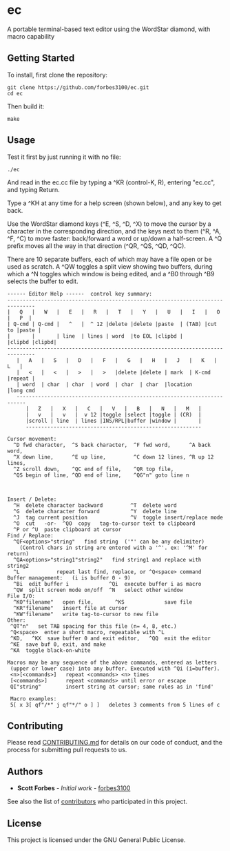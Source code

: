 # ec
A portable terminal-based text editor using the WordStar diamond, with macro capability

## Getting Started

To install, first clone the repository:

```
git clone https://github.com/forbes3100/ec.git
cd ec
```

Then build it:

```
make
```

## Usage

Test it first by just running it with no file:

```
./ec
```

And read in the ec.cc file by typing a ^KR (control-K, R), entering "ec.cc", and typing Return.

Type a ^KH at any time for a help screen (shown below), and any key to get back.

Use the WordStar diamond keys (^E, ^S, ^D, ^X) to move the cursor by a character in the corresponding direction, and the keys next to them (^R, ^A, ^F, ^C) to move faster: back/forward a word or up/down a half-screen. A ^Q prefix moves all the way in that direction (^QR, ^QS, ^QD, ^QC).

There are 10 separate buffers, each of which may have a file open or be used as scratch. A ^QW toggles a split view showing two buffers, during which a ^N toggles which window is being edited, and a ^B0 through ^B9 selects the buffer to edit.

```
------ Editor Help ------  control key summary:
-------------------------------------------------------------------------------
|   Q   |   W   |   E   |   R   |   T   |   Y   |   U   |   I   |   O   |   P  |
| Q-cmd | Q-cmd |   ^   |  ^ 12 |delete |delete |paste  | (TAB) |cut to |paste |
|       |       | line  | lines | word  |to EOL |clipbd |       |clipbd |clipbd|
-------------------------------------------------------------------------------
   |   A   |   S   |   D   |   F   |   G   |   H   |   J   |   K   |   L   |
   |   <   |   <   |   >   |   >   |delete |delete | mark  | K-cmd |repeat |
   | word  | char  | char  | word  | char  | char  |location       |long cmd
   -------------------------------------------------------------------------
      |   Z   |   X   |   C   |   V   |   B   |   N   |   M   |
      |   v   |   v   |  v 12 |toggle |select |toggle | (CR)  |
      |scroll | line  | lines |INS/RPL|buffer |window |       |
      ---------------------------------------------------------

Cursor movement:
  ^D fwd character,  ^S back character,  ^F fwd word,      ^A back word,
  ^X down line,      ^E up line,         ^C down 12 lines, ^R up 12 lines,
  ^Z scroll down,    ^QC end of file,    ^QR top file,
  ^QS begin of line, ^QD end of line,    ^QG"n" goto line n



Insert / Delete:
  ^H  delete character backward         ^T  delete word
  ^G  delete character forward          ^Y  delete line
  ^J  tag current position              ^V  toggle insert/replace mode
  ^O  cut   -or-  ^QO  copy   tag-to-cursor text to clipboard
  ^P or ^U  paste clipboard at cursor
Find / Replace:
  ^QF<options>"string"   find string  ('"' can be any delimiter)
    (Control chars in string are entered with a '^'. ex: '^M' for return)
  ^QA<options>"string1"string2"   find string1 and replace with string2
  ^L            repeat last find, replace, or ^Q<space> command
Buffer management:   (i is buffer 0 - 9)
  ^Bi  edit buffer i             ^Qi  execute buffer i as macro
  ^QW  split screen mode on/off  ^N   select other window
File I/O:
  ^KO"filename"   open file,       ^KS             save file
  ^KR"filename"   insert file at cursor
  ^KW"filename"   write tag-to-cursor to new file
Other:
 ^QT"n"   set TAB spacing for this file (n= 4, 8, etc.)
 ^Q<space>  enter a short macro, repeatable with ^L
 ^KD,   ^KX  save buffer 0 and exit editor,   ^QQ  exit the editor
 ^KE  save buf 0, exit, and make
 ^KA  toggle black-on-white

Macros may be any sequence of the above commands, entered as letters
 (upper or lower case) into any buffer. Executed with ^Qi (i=buffer).
 <n>[<commands>]   repeat <commands> <n> times
 [<commands>]      repeat <commands> until error or escape
 QI"string"        insert string at cursor; same rules as in 'find'

 Macro examples:
 5[ x 3[ qf"/*" j qf"*/" o ] ]   deletes 3 comments from 5 lines of c
```


## Contributing

Please read [CONTRIBUTING.md](https://github.com/forbes3100/ec.git/blob/master/CONTRIBUTING.md) for details on our code of conduct, and the process for submitting pull requests to us.

## Authors

* **Scott Forbes** - *Initial work* - [forbes3100](https://github.com/forbes3100)

See also the list of [contributors](https://github.com/forbes3100/ec.git/graphs/contributors) who participated in this project.

## License

This project is licensed under the GNU General Public License.
